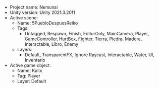 <!-- UNITY CODE ASSIST INSTRUCTIONS START -->
- Project name: Nemunai
- Unity version: Unity 2021.3.20f1
- Active scene:
  - Name: 5PuebloDespuesReiko
  - Tags:
    - Untagged, Respawn, Finish, EditorOnly, MainCamera, Player, GameController, HurtBox, Fighter, Tierra, Piedra, Madera, Interactable, Libro, Enemy
  - Layers:
    - Default, TransparentFX, Ignore Raycast, Interactable, Water, UI, Inventario
- Active game object:
  - Name: Kaito
  - Tag: Player
  - Layer: Default
<!-- UNITY CODE ASSIST INSTRUCTIONS END -->
